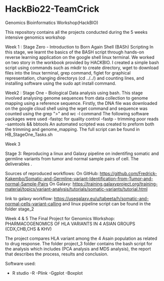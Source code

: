 # HackBio22-TeamCrick
Genomics Bioinformatics Workshop(HackBIO)

This repository contains all the projects conducted during the 5 weeks intensive genomics workshop 

Week 1 :
Stage Zero - Introduction to Born Again Shell (BASh) Scripting
In this stage, we learnt the basics of the BASH script through hands-on reverse learning application on the google shell linux terminal. We worked on two story in the workbook provided by HACKBIO. I created a simple bash script using commands such as mkdir to create directory, wget to download files into the linux terminal, grep command, figlet for graphical representation, changing directorys (cd ../../) and counting lines, and installing software using the sudo apt install command.

Week2 :
Stage One - Biological Data analysis using bash.
This stage involved analysing genome sequences from data collection to genome mapping using a reference sequence.
Firstly, the DNA file was downloaded on the google cloud shell using the wget command and sequence was counted using the grep ">"  and wc -l command
The following software packages were used
-fastqc for quality control
-fastp - trimming poor reads
-samtools && bbtools
An automated scripted was created to preform both the trimming and genome_mapping. The full script can be found in HB_StageOne_Tasks.sh

Week 3

Stage 3: Reproducing a linux and Galaxy pipeline on indentifing somatic and germline variants from tumor and normal sample pairs of cell. The deliverables . 

Sources of reproduced workflows:
On GitHub: https://github.com/Fredrick-Kakembo/Somatic-and-Germline-variant-Identification-from-Tumor-and-normal-Sample-Pairs
On Galaxy: https://training.galaxyproject.org/training-material/topics/variant-analysis/tutorials/somatic-variants/tutorial.html

link to galaxy workflow: https://usegalaxy.eu/u/tabeeta/h/somatic-and-normal-cells-variant-calling and linux pipeline script can be found in the folder stage_2 

Week 4 & 5
The Final Project for Genomics Workshop: PHARMACOGENOMICS OF HLA VARIANTS IN 4 ASIAN GROUPS (CDX,CHB,CHS & KHV)

The project compares HLA variant among the 4 Asain population as related to drug response. The folder project_3 folder contains the bash script for the analysis which includes (PCA analysis and MDS analysis), the report that describes the process, results and conclusion.

Software used:
- R studio
-R 
-Plink
-Ggplot 
-Boxplot
